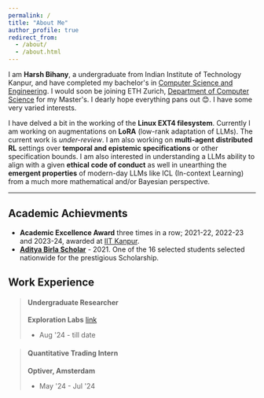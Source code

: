 ```yaml
---
permalink: /
title: "About Me"
author_profile: true
redirect_from: 
  - /about/
  - /about.html
---
```

I am **Harsh Bihany**, a undergraduate from Indian Institute of Technology Kanpur, and have completed my bachelor's in [Computer Science and Engineering](https://cse.iitk.ac.in). I would soon be joining ETH Zurich, [Department of Computer Science](https://inf.ethz.ch/) for my Master's. I dearly hope everything pans out 😊. I have some very varied interests.

I have delved a bit in the working of the **Linux EXT4 filesystem**. Currently I am working on augmentations on **LoRA** (low-rank adaptation of LLMs). The current work is *under-review*. I am also working on **multi-agent distributed RL** settings over **temporal and epistemic specifications** or other specification bounds. I am also interested in understanding a LLMs ability to align with a given **ethical code of conduct** as well in unearthing the **emergent properties** of modern-day LLMs like ICL (In-context Learning) from a much more mathematical and/or Bayesian perspective.

---

## Academic Achievments

- **Academic Excellence Award** three times in a row; 2021-22, 2022-23 and 2023-24, awarded at [IIT Kanpur](https://iitk.ac.in).
- [**Aditya Birla Scholar**](https://www.adityabirlascholars.net/the-scholarship/) - 2021. One of the 16 selected students selected nationwide for the prestigious Scholarship.

## Work Experience

> #### Undergraduate Researcher
>
> **Exploration Labs** [link](https://exploration-lab.github.io/)
>
> - Aug '24 - till date

> #### Quantitative Trading Intern
>
> **Optiver, Amsterdam**
>
> - May '24 - Jul '24

